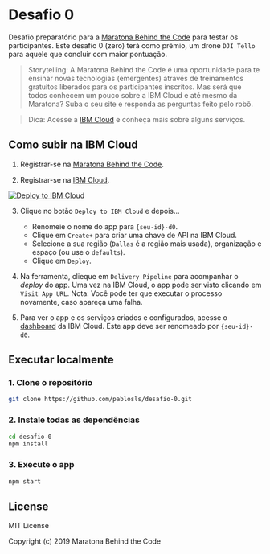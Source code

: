 # Desafio 0

Desafio preparatório para a [Maratona Behind the Code](https://ibm.biz/maratona) para testar os participantes. Este desafio 0 (zero) terá como prêmio, um drone `DJI Tello` para aquele que concluir com maior pontuação.

> Storytelling: A Maratona Behind the Code é uma oportunidade para te ensinar novas tecnologias (emergentes) através de treinamentos gratuitos liberados para os participantes inscritos. Mas será que todos conhecem um pouco sobre a IBM Cloud e até mesmo da Maratona? Suba o seu site e responda as perguntas feito pelo robô. 

> Dica: Acesse a [IBM Cloud](https://cloud.ibm.com/catalog) e conheça mais sobre alguns serviços.

## Como subir na IBM Cloud

1. Registrar-se na [Maratona Behind the Code](https://ibm.biz/maratona).

2. Registrar-se na [IBM Cloud](https://ibm.biz/BdzsFc).

[![Deploy to IBM Cloud](https://cloud.ibm.com/devops/setup/deploy/button.png)](https://cloud.ibm.com/devops/setup/deploy?repository=https://github.com/pablosls/desafio-0.git)

3. Clique no botão `Deploy to IBM Cloud` e depois...

    * Renomeie o nome do app para `{seu-id}-d0`.
    * Clique em `Create+` para criar uma chave de API na IBM Cloud.
    * Selecione a sua região (`Dallas` é a região mais usada), organização e espaço (ou use o `defaults`).
    * Clique em `Deploy`.

4. Na ferramenta, clieque em `Delivery Pipeline` para acompanhar o *deploy* do app. Uma vez na IBM Cloud, o app pode ser visto clicando em `Visit App URL`. Nota: Você pode ter que executar o processo novamente, caso apareça uma falha.

5. Para ver o app e os serviços criados e configurados, acesse o [dashboard](https://cloud.ibm.com/resources) da IBM Cloud. Este app deve ser renomeado por `{seu-id}-d0`.

## Executar localmente

### 1. Clone o repositório

```sh
git clone https://github.com/pablosls/desafio-0.git
```

### 2. Instale todas as dependências

```sh
cd desafio-0
npm install
```

### 3. Execute o app

```sh
npm start
```

## License

MIT License

Copyright (c) 2019 Maratona Behind the Code

